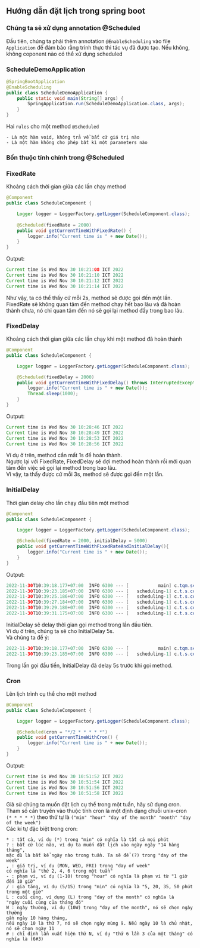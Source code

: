 ## Hướng dẫn đặt lịch trong spring boot
### Chúng ta sẽ xử dụng annotation @Scheduled

Đầu tiên, chúng ta phải thêm annotation `@EnableScheduling` vào file `Application` để đảm bảo rằng trình thực thi tác vụ đã được tạo.
Nếu không, không coponent nào có thể xử dụng scheduled

### ScheduleDemoApplication 
```java
@SpringBootApplication
@EnableScheduling
public class ScheduleDemoApplication {
    public static void main(String[] args) {
        SpringApplication.run(ScheduleDemoApplication.class, args);
    }
}
```

Hai `rules` cho một method `@Scheduled`
```
- Là một hàm void, không trả về bất cứ giá trị nào
- Là một hàm không cho phép bất kì một parameters nào
```

### Bốn thuộc tính chính trong @Scheduled
### FixedRate
Khoảng cách thời gian giữa các lần chạy method
```java
@Component
public class ScheduleComponent {

    Logger logger = LoggerFactory.getLogger(ScheduleComponent.class);
    
    @Scheduled(fixedRate = 2000)
    public void getCurrentTimeWithFixedRate() {
        logger.info("Current time is " + new Date());
    }
}
```
Output: 
```java
Current time is Wed Nov 30 10:21:08 ICT 2022
Current time is Wed Nov 30 10:21:10 ICT 2022
Current time is Wed Nov 30 10:21:12 ICT 2022
Current time is Wed Nov 30 10:21:14 ICT 2022
```
Như vậy, ta có thể thấy cứ mỗi 2s, method sẽ được gọi đến một lần. <br/>
FixedRate sẽ không quan tâm đến method chạy hết bao lâu và đã hoàn thành chưa, nó chỉ quan tâm đến nó sẽ gọi lại method đấy trong bao lâu.

### FixedDelay
Khoảng cách thời gian giữa các lần chạy khi một method đã hoàn thành
```java
@Component
public class ScheduleComponent {

    Logger logger = LoggerFactory.getLogger(ScheduleComponent.class);

    @Scheduled(fixedDelay = 2000)
    public void getCurrentTimeWithFixedDelay() throws InterruptedException {
        logger.info("Current time is " + new Date());
        Thread.sleep(1000);
    }
}
```
Output:
```java
Current time is Wed Nov 30 10:28:46 ICT 2022
Current time is Wed Nov 30 10:28:49 ICT 2022
Current time is Wed Nov 30 10:28:53 ICT 2022
Current time is Wed Nov 30 10:28:56 ICT 2022
```
Ví dụ ở trên, method cần mất 1s để hoàn thành. <br/>
Ngược lại với FixedRate, FixedDelay sẽ đợi method hoàn thành rồi mới quan tâm đến việc sẽ gọi lại method trong bao lâu. <br/>
Vì vậy, ta thấy được cứ mỗi 3s, method sẽ được gọi đến một lần. <br/>

### InitialDelay
Thời gian delay cho lần chạy đầu tiên một method
```java
@Component
public class ScheduleComponent {

    Logger logger = LoggerFactory.getLogger(ScheduleComponent.class);

    @Scheduled(fixedRate = 2000, initialDelay = 5000)
    public void getCurrentTimeWithFixedRateAndInitialDelay(){
        logger.info("Current time is " + new Date());
    }
}
```
Output:
```java
2022-11-30T10:39:18.177+07:00  INFO 6300 --- [           main] c.tqm.schedule.S...
2022-11-30T10:39:23.185+07:00  INFO 6300 --- [   scheduling-1] c.t.s.component.S...
2022-11-30T10:39:25.186+07:00  INFO 6300 --- [   scheduling-1] c.t.s.component.S...
2022-11-30T10:39:27.184+07:00  INFO 6300 --- [   scheduling-1] c.t.s.component.S...
2022-11-30T10:39:29.180+07:00  INFO 6300 --- [   scheduling-1] c.t.s.component.S...
2022-11-30T10:39:31.175+07:00  INFO 6300 --- [   scheduling-1] c.t.s.component.S...
```
InitialDelay sẽ delay thời gian gọi method trong lần đầu tiên. <br/>
Ví dụ ở trên, chúng ta sẽ cho InitialDelay 5s. <br/>
Và chúng ta để ý:
```java
2022-11-30T10:39:18.177+07:00  INFO 6300 --- [           main] c.tqm.schedule.S...
2022-11-30T10:39:23.185+07:00  INFO 6300 --- [   scheduling-1] c.t.s.component.S...
```
Trong lần gọi đầu tiền, InitialDelay đã delay 5s trước khi gọi method.

### Cron
Lên lịch trình cụ thể cho một method
```java
@Component
public class ScheduleComponent {

    Logger logger = LoggerFactory.getLogger(ScheduleComponent.class);

    @Scheduled(cron = "*/2 * * * * *")
    public void getCurrentTimeWithCron() {
        logger.info("Current time is " + new Date());
    }
}
```
Output:
```java
Current time is Wed Nov 30 10:51:52 ICT 2022
Current time is Wed Nov 30 10:51:54 ICT 2022
Current time is Wed Nov 30 10:51:56 ICT 2022
Current time is Wed Nov 30 10:51:58 ICT 2022
```
Giả sử chúng ta muốn đặt lịch cụ thể trong một tuẩn, hãy sử dụng cron.<br/>
Tham số cần truyền vào thuộc tính cron là một định dạng chuỗi unix-cron ` (* * * * *)` theo thứ tự là `("min" "hour" "day of the month" "month" "day of the week")` <br/>
Các kí tự đặc biệt trong cron:
```
* : tất cả, ví dụ (*) trong "min" có nghĩa là tất cả mọi phút
? : bất cứ lúc nào, ví dụ ta muốn đặt lịch vào ngày ngày "14 hàng tháng",
mặc dù là bất kể ngày nào trong tuần. Ta sẽ để (?) trong "day of the week"
, : giá trị, ví dụ (MON, WED, FRI) trong "day of week"
có nghĩa là "thứ 2, 4, 6 trong một tuần"
- : phạm vi, ví dụ (1-10) trong "hour" có nghĩa là phạm vi từ "1 giờ đến 10 giờ"
/ : gia tăng, ví dụ (5/15) trong "min" có nghĩa là "5, 20, 35, 50 phút trong một giờ"
L : cuối cùng, ví dụng (L) trong "day of the month" có nghĩa là 
"ngày cuối cùng của tháng đó"
W : ngày thường, ví dụ (10W) trong "day of the month", nó sẽ chọn ngày thường
gần ngày 10 hàng tháng,
nếu ngày 10 là thứ 7, nó sẽ chọn ngày mùng 9. Nếu ngày 10 là chủ nhật, nó sẽ chọn ngày 11
# : chỉ định lần xuất hiện thứ N, ví dụ "thứ 6 lần 3 của một tháng" có nghĩa là (6#3)
```
